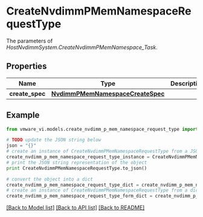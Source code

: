 # CreateNvdimmPMemNamespaceRequestType

The parameters of *HostNvdimmSystem.CreateNvdimmPMemNamespace_Task*. 

## Properties
Name | Type | Description | Notes
------------ | ------------- | ------------- | -------------
**create_spec** | [**NvdimmPMemNamespaceCreateSpec**](NvdimmPMemNamespaceCreateSpec.md) |  | 

## Example

```python
from vmware_vi.models.create_nvdimm_p_mem_namespace_request_type import CreateNvdimmPMemNamespaceRequestType

# TODO update the JSON string below
json = "{}"
# create an instance of CreateNvdimmPMemNamespaceRequestType from a JSON string
create_nvdimm_p_mem_namespace_request_type_instance = CreateNvdimmPMemNamespaceRequestType.from_json(json)
# print the JSON string representation of the object
print CreateNvdimmPMemNamespaceRequestType.to_json()

# convert the object into a dict
create_nvdimm_p_mem_namespace_request_type_dict = create_nvdimm_p_mem_namespace_request_type_instance.to_dict()
# create an instance of CreateNvdimmPMemNamespaceRequestType from a dict
create_nvdimm_p_mem_namespace_request_type_form_dict = create_nvdimm_p_mem_namespace_request_type.from_dict(create_nvdimm_p_mem_namespace_request_type_dict)
```
[[Back to Model list]](../README.md#documentation-for-models) [[Back to API list]](../README.md#documentation-for-api-endpoints) [[Back to README]](../README.md)


